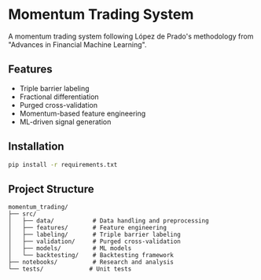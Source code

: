 # Momentum Trading System

A momentum trading system following López de Prado's methodology from "Advances in Financial Machine Learning".

## Features

- Triple barrier labeling
- Fractional differentiation 
- Purged cross-validation
- Momentum-based feature engineering
- ML-driven signal generation

## Installation

```bash
pip install -r requirements.txt
```

## Project Structure

```
momentum_trading/
├── src/
│   ├── data/           # Data handling and preprocessing
│   ├── features/       # Feature engineering
│   ├── labeling/       # Triple barrier labeling
│   ├── validation/     # Purged cross-validation
│   ├── models/         # ML models
│   └── backtesting/    # Backtesting framework
├── notebooks/          # Research and analysis
└── tests/             # Unit tests
```